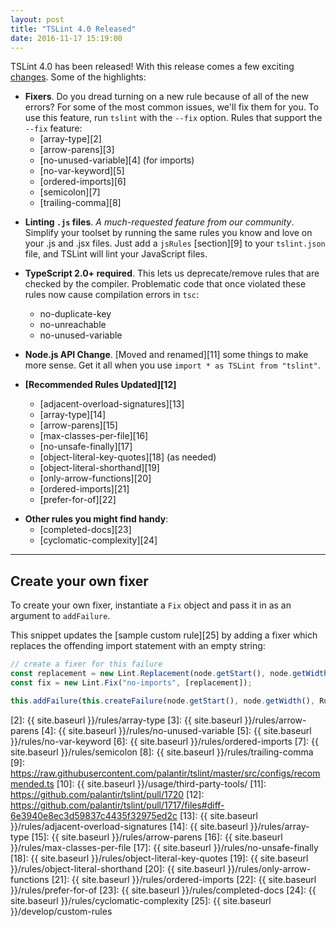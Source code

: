 ```yaml
---
layout: post
title: "TSLint 4.0 Released"
date: 2016-11-17 15:19:00
---
```


TSLint 4.0 has been released! With this release comes a few exciting [changes][0]. Some of the highlights:

-   **Fixers**. Do you dread turning on a new rule because of all of the new errors? For some of the most common issues, we'll fix them for you. To use this feature, run `tslint` with the `--fix` option. Rules that support the `--fix` feature:
    -   [array-type][2]
    -   [arrow-parens][3]
    -   [no-unused-variable][4] (for imports)
    -   [no-var-keyword][5]
    -   [ordered-imports][6]
    -   [semicolon][7]
    -   [trailing-comma][8]

*   **Linting `.js` files**. _A much-requested feature from our community_. Simplify your toolset by running the same rules you know and love on your .js and .jsx files. Just add a `jsRules` [section][9] to your `tslint.json` file, and TSLint will lint your JavaScript files.

*   **TypeScript 2.0+ required**. This lets us deprecate/remove rules that are checked by the compiler. Problematic code that once violated these rules now cause compilation errors in `tsc`:
    -   no-duplicate-key
    -   no-unreachable
    -   no-unused-variable

-   **Node.js API Change**. [Moved and renamed][11] some things to make more sense. Get it all when you use `import * as TSLint from "tslint"`.

-   **[Recommended Rules Updated][12]**
    -   [adjacent-overload-signatures][13]
    -   [array-type][14]
    -   [arrow-parens][15]
    -   [max-classes-per-file][16]
    -   [no-unsafe-finally][17]
    -   [object-literal-key-quotes][18] (as needed)
    -   [object-literal-shorthand][19]
    -   [only-arrow-functions][20]
    -   [ordered-imports][21]
    -   [prefer-for-of][22]

*   **Other rules you might find handy**:
    -   [completed-docs][23]
    -   [cyclomatic-complexity][24]

---

## Create your own fixer

To create your own fixer, instantiate a `Fix` object and pass it in as an argument to `addFailure`.

This snippet updates the [sample custom rule][25] by adding a fixer which replaces the offending import statement with an empty string:

```typescript
// create a fixer for this failure
const replacement = new Lint.Replacement(node.getStart(), node.getWidth(), "");
const fix = new Lint.Fix("no-imports", [replacement]);

this.addFailure(this.createFailure(node.getStart(), node.getWidth(), Rule.FAILURE_STRING, fix));
```

[0]: https://github.com/palantir/tslint/releases
[1]: https://github.com/palantir/tslint/blob/master/CHANGELOG.md

[2]: {{ site.baseurl }}/rules/array-type
[3]: {{ site.baseurl }}/rules/arrow-parens
[4]: {{ site.baseurl }}/rules/no-unused-variable
[5]: {{ site.baseurl }}/rules/no-var-keyword
[6]: {{ site.baseurl }}/rules/ordered-imports
[7]: {{ site.baseurl }}/rules/semicolon
[8]: {{ site.baseurl }}/rules/trailing-comma
[9]: https://raw.githubusercontent.com/palantir/tslint/master/src/configs/recommended.ts
[10]: {{ site.baseurl }}/usage/third-party-tools/
[11]: https://github.com/palantir/tslint/pull/1720
[12]: https://github.com/palantir/tslint/pull/1717/files#diff-6e3940e8ec3d59837c4435f32975ed2c
[13]: {{ site.baseurl }}/rules/adjacent-overload-signatures
[14]: {{ site.baseurl }}/rules/array-type
[15]: {{ site.baseurl }}/rules/arrow-parens
[16]: {{ site.baseurl }}/rules/max-classes-per-file
[17]: {{ site.baseurl }}/rules/no-unsafe-finally
[18]: {{ site.baseurl }}/rules/object-literal-key-quotes
[19]: {{ site.baseurl }}/rules/object-literal-shorthand
[20]: {{ site.baseurl }}/rules/only-arrow-functions
[21]: {{ site.baseurl }}/rules/ordered-imports
[22]: {{ site.baseurl }}/rules/prefer-for-of
[23]: {{ site.baseurl }}/rules/completed-docs
[24]: {{ site.baseurl }}/rules/cyclomatic-complexity
[25]: {{ site.baseurl }}/develop/custom-rules
